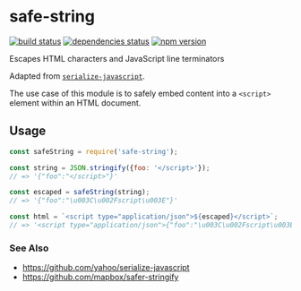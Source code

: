 # safe-string

[![build status][build-badge]][build-href]
[![dependencies status][deps-badge]][deps-href]
[![npm version][npm-badge]][npm-href]

Escapes HTML characters and JavaScript line terminators

Adapted from [`serialize-javascript`](https://github.com/yahoo/serialize-javascript).

The use case of this module is to safely embed content into a `<script>` element within an HTML document.

## Usage

```js
const safeString = require('safe-string');

const string = JSON.stringify({foo: '</script>'});
// => '{"foo":"</script>"}'

const escaped = safeString(string);
// => '{"foo":"\u003C\u002Fscript\u003E"}'

const html = `<script type="application/json">${escaped}</script>`;
// => '<script type="application/json">{"foo":"\u003C\u002Fscript\u003E"}</script>'
```

### See Also
* https://github.com/yahoo/serialize-javascript
* https://github.com/mapbox/safer-stringify

[build-badge]: https://travis-ci.org/rtsao/safe-string.svg?branch=master
[build-href]: https://travis-ci.org/rtsao/safe-string
[deps-badge]: https://david-dm.org/rtsao/safe-string.svg
[deps-href]: https://david-dm.org/rtsao/safe-string
[npm-badge]: https://badge.fury.io/js/safe-string.svg
[npm-href]: https://www.npmjs.com/package/safe-string

